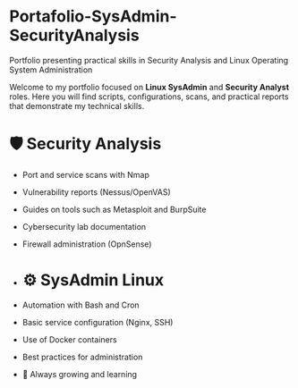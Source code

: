 # Portafolio-SysAdmin-SecurityAnalysis
Portfolio presenting practical skills in Security Analysis and Linux Operating System Administration

Welcome to my portfolio focused on **Linux SysAdmin** and **Security Analyst** roles. Here you will find scripts, configurations, scans, and practical reports that demonstrate my technical skills.

# 🛡️ Security Analysis
- Port and service scans with Nmap
- Vulnerability reports (Nessus/OpenVAS)
- Guides on tools such as Metasploit and BurpSuite
- Cybersecurity lab documentation
- Firewall administration (OpnSense)

- # ⚙️ SysAdmin Linux
- Automation with Bash and Cron
- Basic service configuration (Nginx, SSH)
- Use of Docker containers
- Best practices for administration

- 🎯 Always growing and learning
